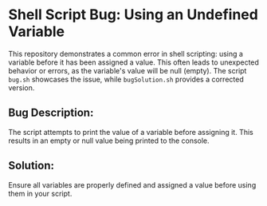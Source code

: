 # Shell Script Bug: Using an Undefined Variable

This repository demonstrates a common error in shell scripting: using a variable before it has been assigned a value.  This often leads to unexpected behavior or errors, as the variable's value will be null (empty). The script `bug.sh` showcases the issue, while `bugSolution.sh` provides a corrected version. 

## Bug Description:

The script attempts to print the value of a variable before assigning it. This results in an empty or null value being printed to the console.

## Solution:

Ensure all variables are properly defined and assigned a value before using them in your script.